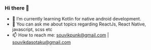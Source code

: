 ### Hi there 👋

- 🔭 I’m currently learning Kotlin for native android development.
- 💬 You can ask me about topics regarding ReactJs, React Native, javascript, scss etc
- 📫 How to reach me: souvikpunk@gmail.com | souvikdasotaku@gmail.com
